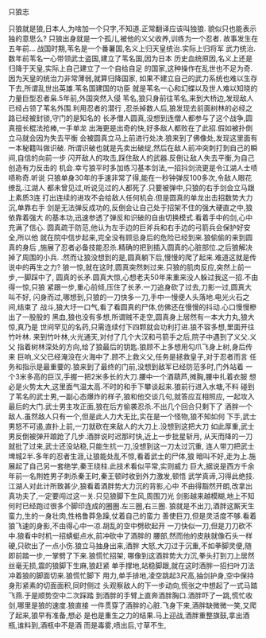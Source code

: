只狼志


只狼就是狼,日本人,为啥加一个只字,不知道.正常翻译应该叫独狼.
貌似只也能表示独的意思么?
只狼出身就是一个孤儿,被他的义父收养,训练为一个忍者.
故事发生在五年前...
战国时期,苇名是一个番薯国,名义上归天皇统治.实际上归将军
武力统治.数年前苇名一心带领武士盗国,建立了苇名国,因为日本
历史血统原因,名义上还是归降于天皇,实际上自己建立了一个自给自足
的国家,这种操作在乱世也不足为奇.因为天皇的统治力非常薄弱,就算归降国家,
如果不建立自己的武力系统也难以生存下去,所谓乱世出英雄.苇名国建国的功臣
就是苇名一心和幻蝶以及世人难以知晓的力量巨型忍者枭.5年前,外国突然入侵
苇名,狼只身前往苇名,来到大桥边,发现敌人已经占领了苇名外围.利用忍者的潜行
,忍杀掉数人后,狼发现去前面树林的必经之路已经被封锁,守门的是知名的
长矛僧人圆真,没想到连僧人都参与了这个战争,圆真擅长棍法抢棒,一手单龙
出海更是出奇的快,好多敌人都败在了此招.假如被扑倒立马就会因为失去平衡
会被圆真立马上前进行处决.狼来到了佛像处,发现这里面有一本秘籍叫做识破.
所谓识破也就是先卖出破绽,然后在敌人前冲突刺打到自己的瞬间,自信的向前一步
闪开敌人的攻击,踩住敌人的武器.反倒让敌人失去平衡,为自己创造有力反击的
机会.幸亏狼平时多加练习基本剑法,一招抖剑流更是令江湖人士啧啧称奇.听说
只狼单身30年的手速非常了得,能在一秒钟弹反100多次,令敌人眼花缭乱.江湖人
都未曾见过,听说见过的人都死了.只要被弹中,只狼的右手剑会立马跟上素质3连
打出连续的进攻不会给敌人任何机会.但是圆真的单龙出击招数势大力沉,单靠右手
剑是无法弹反成功的,反倒会让自己处于招架不住的强大硬直之中,狼依靠着强大
的基本功,迅速参透了弹反和识破的自由切换模式.看着手中的剑,心中充满了信心.
圆真疏于防范,他认为左手边的巨斧兵和右手边的弓箭兵会保护好安全,所以他
就在院中信步起来,完全没有顾忌身后的危险已经到来.狼偷偷的来到圆真的身后
,施展了忍者必备技能忍杀.精确的把到插入圆真的心脏部位.之后狼解决掉了周围的小兵.
.然而让狼没想到的是,圆真躺下后,慢慢的爬了起来.难道这就是传说中的再生之力?
狼一惊,就在这时,圆真突然刺过来.只狼的肌肉反应,突然上前一步,一脚踩中了,
圆真的长矛.圆真大惊,心想老夫50年来重来没人躲过我这一招.不由得一惊,只狼
紧跟一步,重心前倾,压住了长矛.一刀追身砍了过去,刀影一过,圆真大叫不好,
闪身而过,哪想到,只狼的一刀快多一刀,手中一慢便人头落地.电光火石之间,结束了
战斗,狼大圩一口气,看了看圆真的尸体,仿佛还在慢慢的抖动.心口慢慢槮出了一股股的
黑血,狼也没有多想,所谓贼不走空,圆真身上居然有一本大力丸,狼大惊,真乃是
世间罕见的名药,只需连续付下四颗就会功利打进.狼不容多想,里面开往竹叶林.
来到竹叶林,火光通天,对付了几个大汉和弓箭手之后,院子中遇到了义父.义父
指着树林深处的方向,给了狼最后的钥匙.狼顾不上多想用勾爪飞身上树,身后传来
巨响,义父已经淹没在火海中了.顾不上救义父,任务是拯救皇子,对于忍者而言
任务和指示是最重要的.狼来到了最终的门前,没想到敌军已经防范多时,门外站着
一个3米多高的巨汉,手握一把2米多长的大刀.腰中一个酒葫芦,摊胸,腰中扎着衣服
想必是火势太大,这里面气温太高.不时的和手下攀谈起来.狼前行进入水塘,不料
碰到了苇名的武士男,一副心态爆炸的样子,狼和他交谈几句,就答应互相照应,
一起攻入最后的大门.武士男主攻正面,狼在后方偷袭忍杀.不出几个回合只剩下了
酒胖一个敌人.虽然敌人只有一个,但是此人力大无比,实在是一个怪物,狼不知如何
下手,武士男怒不可遏,直扑上前,一刀就砍在来敌人的大刀上.没想到这把大刀
如此厚重,武士男反倒被弹开踉跄了几步.酒胖说时迟那时快,近上一步批星斩月,
从天而降的一刀就批了过来,武士还没站稳,只能生抗一刀,没想到这一刀太过沉重,
连人带刀把武士埤城2半.多年的忍者生涯,让狼能处乱不惊,看着武士的尸体,狼
暗叫不好,走为上.施展起了自己另一套绝学,秦王绕柱.此技术看似平常,实则威力
巨大,据说是西方千余年前一名荆姓男子刺杀秦王时,秦王顿时收到外力激发,顿悟
武学真谛,习得此绝技.江湖人对此计所致甚少,狼看着酒胖势大力沉的背影,心中
不由得豁然开朗,改拿出真功夫了,一定要闯过这一关.只见狼脚下生风,周围刀光
剑影越来越模糊,地上不知何时已经跑过很多个脚印连成的圈圈.左三圈,右三圈.
狼就是不出刀,酒胖这厮天生蛮力,生的一身壮肉,性格鲁莽急躁,仗着自己的蛮力
善使巨刀,但是灵活度不够.看着狼飞速的身影,不由得心中一凉.胡乱的空中劈砍起开
一刀快似一刀,但是刀刀砍不中.狼看中时机一招蜻蜓点水,前冲砍中了酒胖的
腰部,然而他的皮肤就像石头一样硬,只砍出了一点小伤.狼立马抽身出来,酒胖
大怒,大刀过于沉重,不如拳脚灵便,随即前踏一步,一掌劈了下来.狼慌忙招架,
哪像到这酒胖势大力沉,拳头打到刀上居然丝毫无损,震的狼脚下生麻,狼赶紧
单手撑地,站稳脚跟,就在这时酒胖一招扫叶刀法冲着狼的脚面切来.狼慌忙脚下
用力,单手排地,凌空跳起3尺高,抽剑护身,空中保持身形紧素的切面面积,同时侧过
头观察敌人的下一步动向,慌张之中想起了一式马踏飞燕.于是顺势空中二次踩踏
到酒胖的手臂上直奔酒胖胸口.酒胖吓了一跳,慌忙收剑,哪里是狼的速度.狼直接
一件贯穿了酒胖的心脏.飞身下来,酒胖缺微微一笑,又爬了起来,狼早有准备,想必
是也是重生之力的结果.马上迎战,酒胖重整旗鼓,拿出酒瓶,谁料到,酒瓶中不是酒
而是毒雾,喷出后,寸草不生,
























